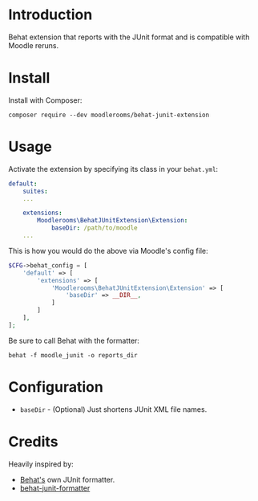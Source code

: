 # Introduction

Behat extension that reports with the JUnit format and is compatible with Moodle reruns.

# Install

Install with Composer:

    composer require --dev moodlerooms/behat-junit-extension

# Usage

Activate the extension by specifying its class in your `behat.yml`:

```yaml
default:
    suites:
    ...

    extensions:
        Moodlerooms\BehatJUnitExtension\Extension:
            baseDir: /path/to/moodle
    ...
```

This is how you would do the above via Moodle's config file:

```php
$CFG->behat_config = [
    'default' => [
        'extensions' => [
            'Moodlerooms\BehatJUnitExtension\Extension' => [
                'baseDir' => __DIR__,
            ]
        ]
    ],
];
```

Be sure to call Behat with the formatter:

    behat -f moodle_junit -o reports_dir

# Configuration

* `baseDir` - (Optional) Just shortens JUnit XML file names.

# Credits

Heavily inspired by:

* [Behat's](https://github.com/Behat/Behat) own JUnit formatter.
* [behat-junit-formatter](https://github.com/j-arnaiz/behat-junit-formatter)

